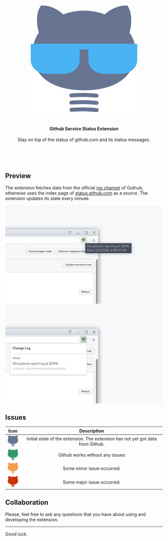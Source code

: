 <div align="center">
	<img width="350" height="350" src=".media/logo.png" alt="Github Service Status">
	<br>
	<br>
	<h4>Github Service Status Extension</h4>
	<p>
		Stay on top of the status of github.com and its status messages.
	</p>
	<br>
	<br>
</div>
<br>

## Preview
The extension fetches data from the official [rss channel](https://status.github.com/mesages.rss) of Guthub,
otherwise uses the index page of [status.github.com](https://status.github.com/mesages) as a source. The extension updates its state every minute.

![](.media/preview_1.png)
![](.media/preview_2.png)

## Issues

|Icon| Description|
|---|:---:|
|![](.media/s_init.png)| Initial state of the extension. The extension has not yet got data from Github.
|![](.media/s_good.png)| Github works without any issues
|![](.media/s_minor.png)| Some minor issue occurred.
|![](.media/s_major.png)| Some major issue occurred.


## Collaboration

Please, feel free to ask any questions that you have about using and developing the extension.

---
Good luck.





